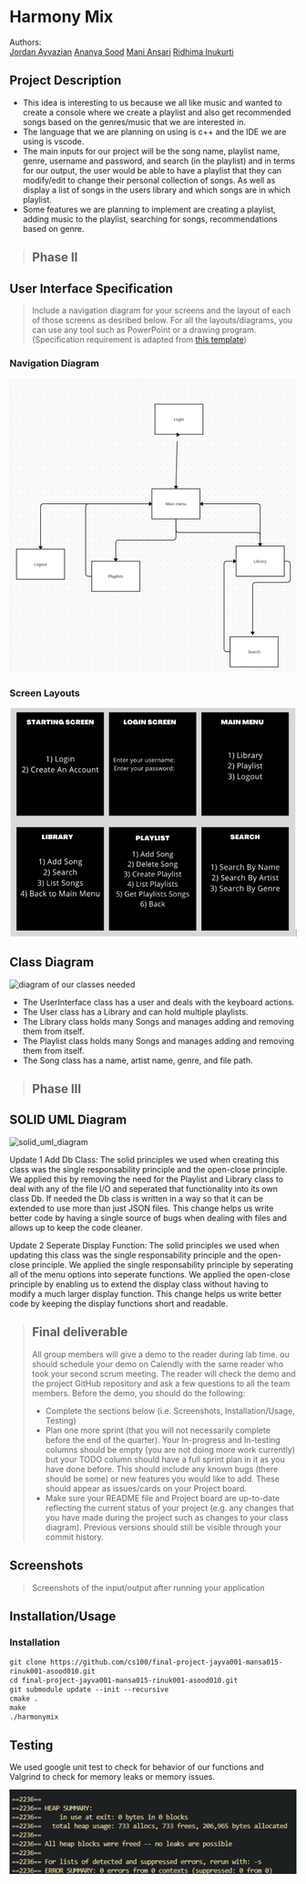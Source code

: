# Harmony Mix
Authors:  
[Jordan Ayvazian](https://github.com/jorbo)
[Ananya Sood](https://github.com/ananyasood2)
[Mani Ansari](https://github.com/maniansari)
[Ridhima Inukurti](https://github.com/ridhimainukurti)  

## Project Description
 * This idea is interesting to us because we all like music and wanted to create a console where we create a playlist and also get recommended songs based on the genres/music that we are interested in.
 * The language that we are planning on using is c++ and the IDE we are using is vscode.
 * The main inputs for our project will be the song name, playlist name, genre, username and password, and search (in the playlist) and in terms for our output, the user would be able to have a playlist that they can modify/edit to change their personal collection of songs. As well as display a list of songs in the users library and which songs are in which playlist.
 * Some features we are planning to implement are creating a playlist, adding music to the playlist, searching for songs, recommendations based on genre.

 > ## Phase II
## User Interface Specification
 > Include a navigation diagram for your screens and the layout of each of those screens as desribed below. For all the layouts/diagrams, you can use any tool such as PowerPoint or a drawing program. (Specification requirement is adapted from [this template](https://redirect.cs.umbc.edu/~mgrass2/cmsc345/Template_UI.doc))

### Navigation Diagram
![Navigation diagram ](Navigationdia.png)
### Screen Layouts
![screen layouts](newscreen.PNG)

## Class Diagram
![diagram of our classes needed](http://www.plantuml.com/plantuml/png/fLPTRzii5Bxth-3DHMI_JQLUUrlLRjEcJcqLgTjk8s98WcP313XhLtM_VM1y304lovOhu-SSdlCDN2cDfMwREbFV6DzYYHjKrLYfQwqbMxQQtbI2Fx0V55radG1zKLIYv-mSjMR1SKDBf8mkNnjeWzM6ahbH-oua2GGrMqeidqfqwnO6sjRugMPAgnBjQAM5V3tlaSli3DLYpNZkJHWlbExvfZEq1HFxWg94Io5gjr-qElV0cke5q1aON7C2e4i5uAIJaB8SyRMI56iAI0vxxbF73SbEC3BiMU2g4YtN9mIA2NaGVFrPz9dDbVahaS52SuJML5CBVf2Y2LKziGakTjEp9z4bdWPaXwtFRu-d0X2uNlecj5nT4rhL-_qcn58RqWXSKowfBsv7a1Um2DjuDa8mW_tmks8rdMEz0QHm_N8_qbpNm9P8FXhEVP0mPPFI-MH0YfiIJOLR5P1DBJwPgEq--otBhxXkgS75bagiXVplJLvlr5ufPaY6Y6yWI2ZCvP1JFvLMtNOvD4qHh2EjmdLCt8jJA_JTe2YMrUPj5sMNbhY6gMgGmxGu1KhqNMQxceqJatPRimgxfWpTz8CbQIDsT7nSqe6szRJxLLuacSDclhbYQqu9ObmZLhZvDCb_roKVXkivE1OZ5X14ZNqsxEtgaaufHEvdEJzgK9DZ18844qb3ZxTbc1Wm6WIcBWUhFX0m1-CmIFf9G5Ft3VfaW-KUWLWvbQwELIMQXdAI_tQm-pzVEcMJVZ1WAAklAYVqqLSsk2rlkAPoXIiwN9jbX__zlHYs1w3PsRwHlF2PkxMtQ7AIp10R8CK0ioJeV-jTKe0xpFWTvUtfJ7sOfv75VN4IcwcK6yBtIrkUi7aHMRuoYC8xwflIw9aVy_q92ykse8-sPF4z7b_Nfz_xqOFbW45b7cqBdRnZx8POEJsn25aeirveCMmTspb3yHqEDJ6YXqF7fJjTdP6L5CtHPYB1dyxaHJzXOxJmf3iGVBpxs1TF7DxnH6DFi7-jGUpFgJmlMJS_v-UNPWhy6iwk3fWqc3zD38uc5nD_IC4YaWyzeZ7ZAkkP3Ylj7wdM0OjaLvIJjgb_0G00)
+ The UserInterface class has a user and deals with the keyboard actions.
+ The User class has a Library and can hold multiple playlists.
+ The Library class holds many Songs and manages adding and removing them from itself.
+ The Playlist class holds many Songs and manages adding and removing them from itself.
+ The Song class has a name, artist name, genre, and file path.

 > ## Phase III
## SOLID UML Diagram
![solid_uml_diagram](http://www.plantuml.com/plantuml/png/ZLHDRzim3BtxLn0v37QT53qxGz1k1OOCRH4Wwww1RAk9C5aA97bRDlI_Zv8bnHzhq9lq-4W-Fek-rOOeqpOyqJ-OE1956gWuqVhE6CNArj1r9SMM_Q5maxW0F6kgu6-oW1OFWZIq08rSiKVeGFI1rXka_PAgZe4SE2iLKQS27he3GaTEJfnfemluIIiZrSUDHrOsGUwPICSjvd0SrSuWUVN2jbBidR2HA1mGYpuDmJqLwdpFNN8wR3NDc_kqU7rXd6w8EKGrIOuKbvDc0UomkrXj7Fc2DNjWdCTRvKRIAEzib1MB9WL6clNE8vODaRh-9aEyBWkukY_dhkJJ-mRkGndMbwp6ifeILHq-dRQ-K6ehNgRsJ9Wsos32xwoveA5kZvnLn50hmWd0wV1iAQMK7CtyxCmCRmlDZ2zlv6Sl4BzFp4kp_kLCt3gYTzdM6HfS0AwFDc0Z7tgoAQU6lfF-clGsRoqCLI-aelWi0A3RmiA5bWwOh9g7BwpR4i1oSdXUfrbtgfcs2Gzk2xsGvI3qI9XufABzVzJtVfiGcWyOyUdVb-xLMs--eYz5yPtmbYOv1bBlzSxwjJDov-UT_2jYqTnvjAE_xVHJMdmeOT-khrVO9maAeRjQXs6nM0LREs3M476Q8Nu5iviPX9npSYGi764RFh91-tHiUPar_EvMWqMIMohgjk7_0000)

Update 1 Add Db Class:
The solid principles we used when creating this class was the single responsability principle and the open-close principle. We applied this by removing the need for the Playlist and Library class to deal with any of the file I/O and seperated that functionality into its own class Db. If needed the Db class is written in a way so that it can be extended to use more than just JSON files. This change helps us write better code by having a single source of bugs when dealing with files and allows up to keep the code cleaner.  

Update 2 Seperate Display Function:
The solid principles we used when updating this class was the single responsability principle and the open-close principle. We applied the single responsability principle by seperating all of the menu options into seperate functions. We applied the open-close principle by enabling us to extend the display class without having to modify a much larger display function. This change helps us write better code by keeping the display functions short and readable.
 
 > ## Final deliverable
 > All group members will give a demo to the reader during lab time. ou should schedule your demo on Calendly with the same reader who took your second scrum meeting. The reader will check the demo and the project GitHub repository and ask a few questions to all the team members. 
 > Before the demo, you should do the following:
 > * Complete the sections below (i.e. Screenshots, Installation/Usage, Testing)
 > * Plan one more sprint (that you will not necessarily complete before the end of the quarter). Your In-progress and In-testing columns should be empty (you are not doing more work currently) but your TODO column should have a full sprint plan in it as you have done before. This should include any known bugs (there should be some) or new features you would like to add. These should appear as issues/cards on your Project board.
 > * Make sure your README file and Project board are up-to-date reflecting the current status of your project (e.g. any changes that you have made during the project such as changes to your class diagram). Previous versions should still be visible through your commit history. 
 
 ## Screenshots
 > Screenshots of the input/output after running your application
 ## Installation/Usage
 ### Installation
 ```
 git clone https://github.com/cs100/final-project-jayva001-mansa015-rinuk001-asood010.git
 cd final-project-jayva001-mansa015-rinuk001-asood010.git
 git submodule update --init --recursive
 cmake .
 make
 ./harmonymix
 ```
 ## Testing
We used google unit test to check for behavior of our functions and Valgrind to check for memory leaks or memory issues.
 
![valgrind.png](valgrind.png)

